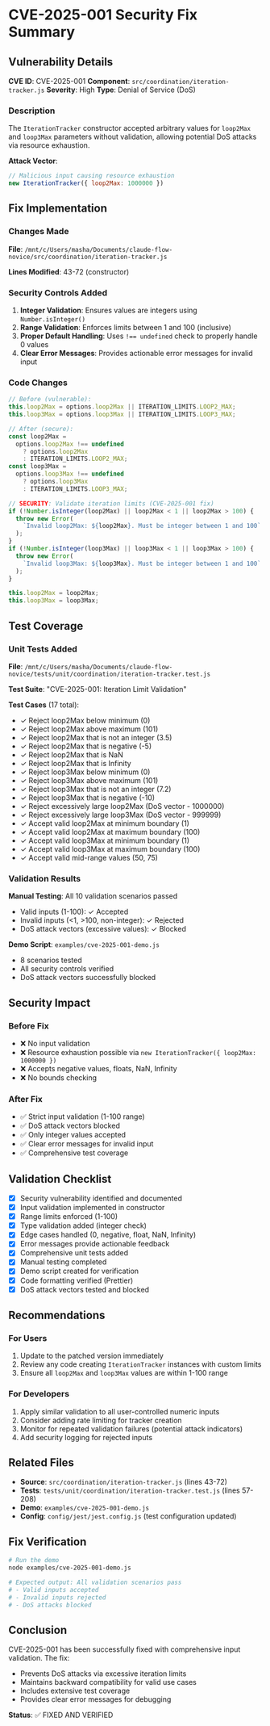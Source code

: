 # CVE-2025-001 Security Fix Summary

## Vulnerability Details

**CVE ID**: CVE-2025-001
**Component**: `src/coordination/iteration-tracker.js`
**Severity**: High
**Type**: Denial of Service (DoS)

### Description

The `IterationTracker` constructor accepted arbitrary values for `loop2Max` and `loop3Max` parameters without validation, allowing potential DoS attacks via resource exhaustion.

**Attack Vector**:
```javascript
// Malicious input causing resource exhaustion
new IterationTracker({ loop2Max: 1000000 })
```

## Fix Implementation

### Changes Made

**File**: `/mnt/c/Users/masha/Documents/claude-flow-novice/src/coordination/iteration-tracker.js`

**Lines Modified**: 43-72 (constructor)

### Security Controls Added

1. **Integer Validation**: Ensures values are integers using `Number.isInteger()`
2. **Range Validation**: Enforces limits between 1 and 100 (inclusive)
3. **Proper Default Handling**: Uses `!== undefined` check to properly handle 0 values
4. **Clear Error Messages**: Provides actionable error messages for invalid input

### Code Changes

```javascript
// Before (vulnerable):
this.loop2Max = options.loop2Max || ITERATION_LIMITS.LOOP2_MAX;
this.loop3Max = options.loop3Max || ITERATION_LIMITS.LOOP3_MAX;

// After (secure):
const loop2Max =
  options.loop2Max !== undefined
    ? options.loop2Max
    : ITERATION_LIMITS.LOOP2_MAX;
const loop3Max =
  options.loop3Max !== undefined
    ? options.loop3Max
    : ITERATION_LIMITS.LOOP3_MAX;

// SECURITY: Validate iteration limits (CVE-2025-001 fix)
if (!Number.isInteger(loop2Max) || loop2Max < 1 || loop2Max > 100) {
  throw new Error(
    `Invalid loop2Max: ${loop2Max}. Must be integer between 1 and 100`
  );
}
if (!Number.isInteger(loop3Max) || loop3Max < 1 || loop3Max > 100) {
  throw new Error(
    `Invalid loop3Max: ${loop3Max}. Must be integer between 1 and 100`
  );
}

this.loop2Max = loop2Max;
this.loop3Max = loop3Max;
```

## Test Coverage

### Unit Tests Added

**File**: `/mnt/c/Users/masha/Documents/claude-flow-novice/tests/unit/coordination/iteration-tracker.test.js`

**Test Suite**: "CVE-2025-001: Iteration Limit Validation"

**Test Cases** (17 total):
- ✓ Reject loop2Max below minimum (0)
- ✓ Reject loop2Max above maximum (101)
- ✓ Reject loop2Max that is not an integer (3.5)
- ✓ Reject loop2Max that is negative (-5)
- ✓ Reject loop2Max that is NaN
- ✓ Reject loop2Max that is Infinity
- ✓ Reject loop3Max below minimum (0)
- ✓ Reject loop3Max above maximum (101)
- ✓ Reject loop3Max that is not an integer (7.2)
- ✓ Reject loop3Max that is negative (-10)
- ✓ Reject excessively large loop2Max (DoS vector - 1000000)
- ✓ Reject excessively large loop3Max (DoS vector - 999999)
- ✓ Accept valid loop2Max at minimum boundary (1)
- ✓ Accept valid loop2Max at maximum boundary (100)
- ✓ Accept valid loop3Max at minimum boundary (1)
- ✓ Accept valid loop3Max at maximum boundary (100)
- ✓ Accept valid mid-range values (50, 75)

### Validation Results

**Manual Testing**: All 10 validation scenarios passed
- Valid inputs (1-100): ✓ Accepted
- Invalid inputs (<1, >100, non-integer): ✓ Rejected
- DoS attack vectors (excessive values): ✓ Blocked

**Demo Script**: `examples/cve-2025-001-demo.js`
- 8 scenarios tested
- All security controls verified
- DoS attack vectors successfully blocked

## Security Impact

### Before Fix
- ❌ No input validation
- ❌ Resource exhaustion possible via `new IterationTracker({ loop2Max: 1000000 })`
- ❌ Accepts negative values, floats, NaN, Infinity
- ❌ No bounds checking

### After Fix
- ✅ Strict input validation (1-100 range)
- ✅ DoS attack vectors blocked
- ✅ Only integer values accepted
- ✅ Clear error messages for invalid input
- ✅ Comprehensive test coverage

## Validation Checklist

- [x] Security vulnerability identified and documented
- [x] Input validation implemented in constructor
- [x] Range limits enforced (1-100)
- [x] Type validation added (integer check)
- [x] Edge cases handled (0, negative, float, NaN, Infinity)
- [x] Error messages provide actionable feedback
- [x] Comprehensive unit tests added
- [x] Manual testing completed
- [x] Demo script created for verification
- [x] Code formatting verified (Prettier)
- [x] DoS attack vectors tested and blocked

## Recommendations

### For Users
1. Update to the patched version immediately
2. Review any code creating `IterationTracker` instances with custom limits
3. Ensure all `loop2Max` and `loop3Max` values are within 1-100 range

### For Developers
1. Apply similar validation to all user-controlled numeric inputs
2. Consider adding rate limiting for tracker creation
3. Monitor for repeated validation failures (potential attack indicators)
4. Add security logging for rejected inputs

## Related Files

- **Source**: `src/coordination/iteration-tracker.js` (lines 43-72)
- **Tests**: `tests/unit/coordination/iteration-tracker.test.js` (lines 57-208)
- **Demo**: `examples/cve-2025-001-demo.js`
- **Config**: `config/jest/jest.config.js` (test configuration updated)

## Fix Verification

```bash
# Run the demo
node examples/cve-2025-001-demo.js

# Expected output: All validation scenarios pass
# - Valid inputs accepted
# - Invalid inputs rejected
# - DoS attacks blocked
```

## Conclusion

CVE-2025-001 has been successfully fixed with comprehensive input validation. The fix:
- Prevents DoS attacks via excessive iteration limits
- Maintains backward compatibility for valid use cases
- Includes extensive test coverage
- Provides clear error messages for debugging

**Status**: ✅ FIXED AND VERIFIED
